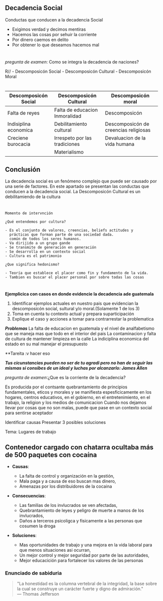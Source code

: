 ## Decadencia Social

Conductas que conducen a la decadencia Social

- Exigimos verdad y decimos mentiras
- Hacemos las cosas por sehuir la corriente
- Por dinero caemos en delito
- Por obtener lo que deseamos hacemos mal

#

_pregunta de examen_: Como se integra la decadencia de naciones?

R// - Descomposicón Social - Descomposicón Cultural - Descomposicón Moral

#

| Descomposicón Social  | Descomposicón Cultural         | Descomposicón moral                   |
| --------------------- | ------------------------------ | ------------------------------------- |
| Falta de reyes        | Falta de educacion Inmoralidad | Descomposicón                         |
| Indisiplina economica | Debilitamiento cultural        | Descomposicón de creencias religiosas |
| Creciene burocacia    | Irrespeto por las tradiciones  | Devaluacion de la vida humana         |
|                       | Materialismo                   |                                       |

## Conclusión

La decadencia social es un fenómeno complejo que puede ser causado por una serie de factores. En este apartado se presentan las conductas que conducen a la decadencia social.
La Descomposicón Cultural es un debilitamiendo de la cultura

#

    Momento de intervnción

    ¿Qué entendemos por cultura?

    - Es el conjunto de valores, creencias, beliefs actitudes y
      prácticas que forman parte de una sociedad dada.
      común de todos los seres humanos.
    - Va dirijido a un grupo gande
    - Se transmite de generación en generación
    - Se desarrolla en un contexto social
    - Cultura es el patrimonio

    ¿Que significa hedonismo?

    - Teoría que establece el placer como fin y fundamento de la vida.
    - Tambien es buscar el placer personal por sobre todas las cosas

#

**Ejemplicica con casos en donde evidencie la decadencia ade guatemala**

1. Identificar ejemplos actuales en nuestro pais que evidencian la descomposicón social, sultural y/o moral.(Solamente 1 de los 3)
2. Toma en cuenta tu contexto actual y prepara suparticipación
3. Explique el caso y acciones a tomar para contrarrestar la problematica

**_Problemas_**
La falta de educacion en guatemala y el nivel de analfabetismo que se maneja mas que todo en el interior del pais
La contaminacion y falta de cultura de mantener limpieza en la calle
La indiciplina economica del estado en su mal manejar el presupuesto

\*\*Tareita :v hacer eso

**_Tus cicunstancias pueden no ser de tu agradi pero no han de seguir las mismas si consibes de un ideal y luchas por alcanzarlo: James Allen_**

_pregunta de examen_:¿Que es la corriente de la decadencia?

Es producida por el contsante quebrantamiento de principios fundamentales, eticos y morales y se manifiesta espesficicamente en los hogares, centros educativos, en el gobierno, en el entretenimiento, en el trabajo, la religion y los medios de comunicacion
Cuando nos dejamos llevar por cosas que no son malas, puede que pase en un contexto social para sentirse aceptador

Identificar causas
Presentar 3 posibles soluciones

Tema: Lugares de trabajo

## Contenedor cargado con chatarra ocultaba más de 500 paquetes con cocaína

- **Causas**:

  - La falta de control y organización en la gestión,
  - Mala paga y a causa de eso buscan mas dinero,
  - Amenazas por los distribuidores de la cocaina

- **Consecuencias**:
  - Las familias de los invlucrados se ven afectadas,
  - Quebrantamiento de leyes y peligro de muerte a manos de los invlucrados,
  - Daños a terceros psicoligca y fisicamente a las personas que cosumen la droga
- **Soluciones**:
  - Mas oportunidades de trabajo y una mejora en la vida laboral para que menos situaciones asi ocurran,
  - Un mejor control y mejor seguridad por parte de las autoridades,
  - Mejor educacición para fortalecer los valores de las personas

### Enunciado de sabiduria

> "La honestidad es la columna vertebral de la integridad, la base sobre la cual se construye un carácter fuerte y digno de admiración."  
> — Thomas Jefferson
